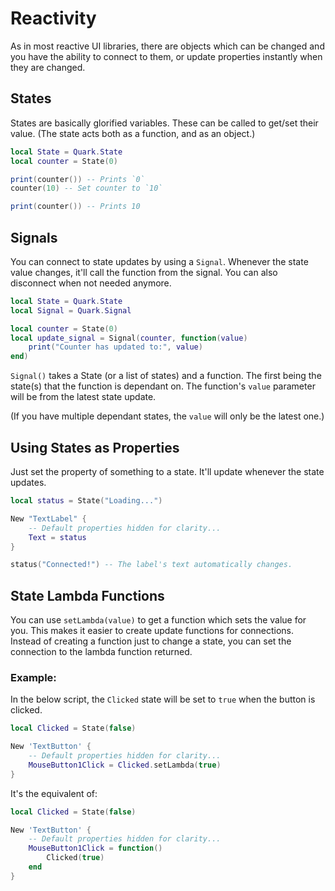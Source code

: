 # Reactivity
As in most reactive UI libraries, there are objects which can be changed and you have the ability to connect to them, or update properties instantly when they are changed.
## States
States are basically glorified variables. These can be called to get/set their value. (The state acts both as a function, and as an object.)
```lua
local State = Quark.State
local counter = State(0)

print(counter()) -- Prints `0`
counter(10) -- Set counter to `10`

print(counter()) -- Prints 10
```
## Signals
You can connect to state updates by using a `Signal`.
Whenever the state value changes, it'll call the function from the signal. You can also disconnect when not needed anymore.
```lua
local State = Quark.State
local Signal = Quark.Signal

local counter = State(0)
local update_signal = Signal(counter, function(value)
    print("Counter has updated to:", value)
end)
```
`Signal()` takes a State (or a list of states) and a function.
The first being the state(s) that the function is dependant on. The function's `value` parameter will be from the latest state update.

(If you have multiple dependant states, the `value` will only be the latest one.)
## Using States as Properties
Just set the property of something to a state. It'll update whenever the state updates.
```lua
local status = State("Loading...")

New "TextLabel" {
    -- Default properties hidden for clarity...
    Text = status
}

status("Connected!") -- The label's text automatically changes.
```
## State Lambda Functions
You can use `setLambda(value)` to get a function which sets the value for you. This makes it easier to create update functions for connections. Instead of creating a function just to change a state, you can set the connection to the lambda function returned.

### Example:
In the below script, the `Clicked` state will be set to `true` when the button is clicked.
```lua
local Clicked = State(false)

New 'TextButton' {
    -- Default properties hidden for clarity...
    MouseButton1Click = Clicked.setLambda(true)
}
```
It's the equivalent of:
```lua
local Clicked = State(false)

New 'TextButton' {
    -- Default properties hidden for clarity...
    MouseButton1Click = function()
        Clicked(true)
    end
}
```